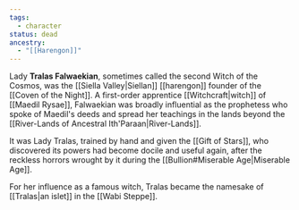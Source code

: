 ```yaml
---
tags:
  - character
status: dead
ancestry:
  - "[[Harengon]]"
---
```


Lady **Tralas Falwaekian**, sometimes called the second Witch of the Cosmos, was the [[Siella Valley|Siellan]] [[harengon]] founder of the [[Coven of the Night]]. A first-order apprentice [[Witchcraft|witch]] of [[Maedil Rysae]], Falwaekian was broadly influential as the prophetess who spoke of Maedil's deeds and spread her teachings in the lands beyond the [[River-Lands of Ancestral Ith'Paraan|River-Lands]].

It was Lady Tralas, trained by hand and given the [[Gift of Stars]], who discovered its powers had become docile and useful again, after the reckless horrors wrought by it during the [[Bullion#Miserable Age|Miserable Age]].

For her influence as a famous witch, Tralas became the namesake of [[Tralas|an islet]] in the [[Wabi Steppe]].